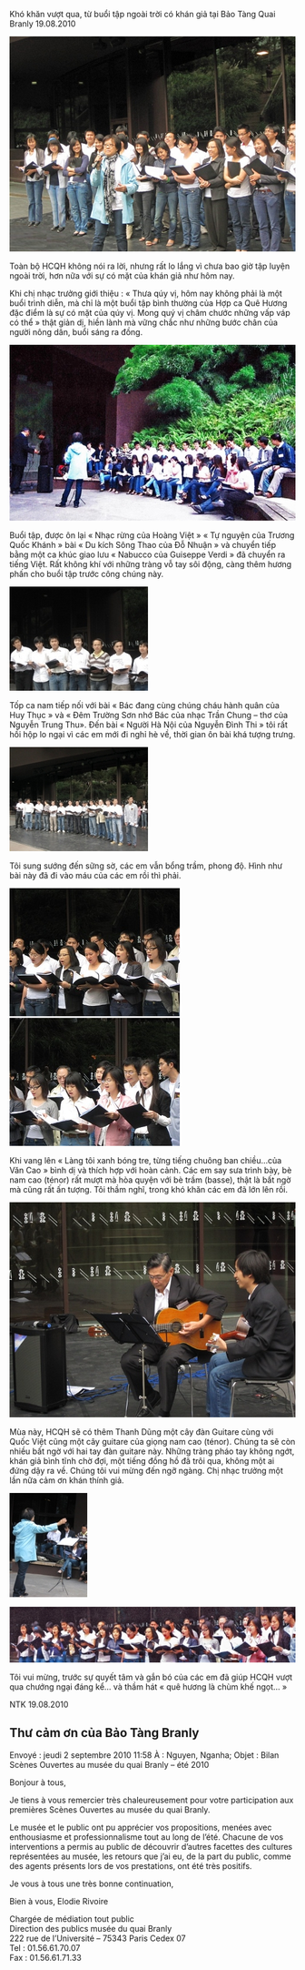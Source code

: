 <!--
title: Kinh nghiệm buổi tập ngoài trời có khán giả Quai Branly 19.08.2010
author: Nguyễn Tích Kỳ
-->
Khó khăn vượt qua, từ buổi tập ngoài trời có khán giả tại Bảo Tàng Quai Branly 19.08.2010

![](1.jpg)

Toàn bộ HCQH không nói ra lời, nhưng rất lo lắng vì chưa bao giờ tập luyện ngoài trời, hơn nữa với sự có mặt của khán giả như hôm nay.

Khi chị nhạc trưởng giới thiệu : « Thưa qúy vị, hôm nay không phải là một buổi trình diễn, mà chỉ là một buổi tập bình thường của Hợp ca Quê Hương đặc điểm là sự có mặt của qúy vị. Mong quý vị châm chước những vấp váp có thể » thật  giản dị, hiền lành mà vững chắc như những bước chân của người nông dân, buổi sáng ra đồng.

![](2.jpg)

Buổi tập, được ôn lại « Nhạc rừng của Hoàng Việt » « Tự nguyện của Trương Quốc Khánh » bài « Du kích Sông Thao của Đỗ Nhuận » và chuyển tiếp bằng một ca khúc giao lưu « Nabucco của Guiseppe Verdi » đã chuyển ra tiếng Việt.
Rất không khí với những tràng vỗ tay sôi động, càng thêm hương phấn cho buổi tập trước công chúng này.

![](3.jpg)

Tốp ca nam tiếp nối với bài « Bác đang cùng chúng cháu hành quân của Huy Thục » và « Đêm Trường Sơn nhớ Bác của nhạc Trần Chung – thơ của Nguyễn Trung Thu». Đến bài « Người Hà Nội của Nguyễn Đình Thi » tôi rất hồi hộp lo ngại vì các em mới đi nghỉ hè về, thời gian ôn bài khá tượng trưng.

![](4.jpg)

Tôi sung sướng đến sững sờ, các em vẫn bổng trầm, phong độ.
Hình như bài này đã đi vào máu của các em rồi thì phải.

![](5.jpg) ![](6.jpg)

Khi vang lên « Làng tôi xanh bóng tre, từng tiếng chuông ban chiều…của Văn Cao » bình dị và thích hợp với hoàn cảnh. Các em say sưa trình bày, bè nam cao (ténor) rất mượt mà hòa quyện với bè trầm (basse), thật là bất ngờ mà cũng rất ấn tượng. Tôi thầm nghĩ, trong khó khăn các em đã lớn lên rồi.

![](7.jpg)

Mùa này, HCQH sẽ có thêm Thanh Dũng một cây đàn Guitare cùng với Quốc Việt cũng một cây guitare của giọng nam cao (ténor). Chúng ta sẽ còn nhiều bất ngờ với hai tay đàn guitare này.
Những tràng pháo tay không ngớt, khán giả bình tĩnh chờ đợi, một tiếng đồng hồ đã trôi qua, không một ai đứng dậy ra về. Chúng tôi vui mừng đến ngỡ ngàng.
Chị nhạc trưởng một lần nữa cảm ơn khán thính giả.

![](8.jpg)

![](9.jpg)

Tôi vui mừng, trước sự quyết tâm và gắn bó của các em đã giúp HCQH vượt qua chướng ngại đáng kể… 
và thầm hát « quê hương là chùm khế ngọt… »
 
NTK
19.08.2010
 
## Thư cảm ơn của Bảo Tàng Branly 

Envoyé : jeudi 2 septembre 2010 11:58
À : Nguyen, Nganha; 
Objet : Bilan Scènes Ouvertes au musée du quai Branly – été 2010
 
Bonjour à tous,

Je tiens à vous remercier très chaleureusement pour votre participation aux premières Scènes Ouvertes au musée du quai Branly.

Le musée et le public ont pu apprécier vos propositions, menées avec enthousiasme et professionnalisme tout au long de l’été. Chacune de vos interventions a permis au public de découvrir d’autres facettes des cultures représentées au musée, les retours que j’ai eu, de la part du public, comme des agents présents lors de vos prestations, ont été très positifs.

Je vous à tous une très bonne continuation,

Bien à vous,
Elodie Rivoire

Chargée de médiation tout public  
Direction des publics
musée du quai Branly  
222 rue de l’Université – 75343 Paris Cedex 07  
Tel : 01.56.61.70.07  
Fax : 01.56.61.71.33
 